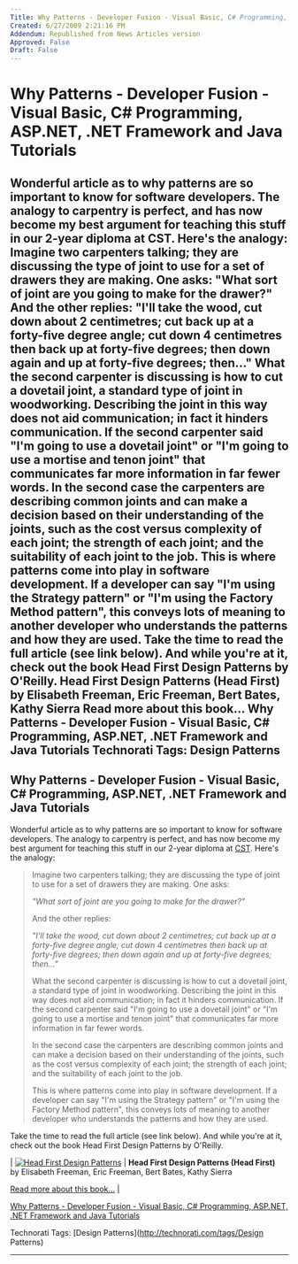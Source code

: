 ```yaml
---
Title: Why Patterns - Developer Fusion - Visual Basic, C# Programming, ASP.NET, .NET Framework and Java Tutorials
Created: 6/27/2009 2:21:16 PM
Addendum: Republished from News Articles version
Approved: False
Draft: False
---
```

# Why Patterns - Developer Fusion - Visual Basic, C# Programming, ASP.NET, .NET Framework and Java Tutorials
Wonderful article as to why patterns are so important to know for software developers. The analogy to carpentry is perfect, and has now become my best argument for teaching this stuff in our 2-year diploma at CST. Here's the analogy:    Imagine two carpenters talking; they are discussing the type of joint to use for a set of drawers they are making. One asks:   "What sort of joint are you going to make for the drawer?"   And the other replies:   "I'll take the wood, cut down about 2 centimetres; cut back up at a forty-five degree angle; cut down 4 centimetres then back up at forty-five degrees; then down again and up at forty-five degrees; then..."   What the second carpenter is discussing is how to cut a dovetail joint, a standard type of joint in woodworking. Describing the joint in this way does not aid communication; in fact it hinders communication. If the second carpenter said "I'm going to use a dovetail joint" or "I'm going to use a mortise and tenon joint" that communicates far more information in far fewer words.   In the second case the carpenters are describing common joints and can make a decision based on their understanding of the joints, such as the cost versus complexity of each joint; the strength of each joint; and the suitability of each joint to the job.   This is where patterns come into play in software development. If a developer can say "I'm using the Strategy pattern" or "I'm using the Factory Method pattern", this conveys lots of meaning to another developer who understands the patterns and how they are used.    Take the time to read the full article (see link below). And while you're at it, check out the book Head First Design Patterns by O'Reilly.   Head First Design Patterns (Head First) by Elisabeth Freeman, Eric Freeman, Bert Bates, Kathy Sierra  Read more about this book...     Why Patterns - Developer Fusion - Visual Basic, C# Programming, ASP.NET, .NET Framework and Java Tutorials     Technorati Tags: Design Patterns
---

## Why Patterns - Developer Fusion - Visual Basic, C# Programming, ASP.NET, .NET Framework and Java Tutorials


Wonderful article as to why patterns are so important to know for software developers. The analogy to carpentry is perfect, and has now become my best argument for teaching this stuff in our 2-year diploma at [CST](http://cst.nait.ca). Here's the analogy:



> Imagine two carpenters talking; they are discussing the type of joint to use for a set of drawers they are making. One asks:
> 
> 
> 
> *"What sort of joint are you going to make for the drawer?"*
> 
> 
> 
> And the other replies:
> 
> 
> 
> *"I'll take the wood, cut down about 2 centimetres; cut back up at a forty-five degree angle; cut down 4 centimetres then back up at forty-five degrees; then down again and up at forty-five degrees; then..."*
> 
> 
> 
> What the second carpenter is discussing is how to cut a dovetail joint, a standard type of joint in woodworking. Describing the joint in this way does not aid communication; in fact it hinders communication. If the second carpenter said "I'm going to use a dovetail joint" or "I'm going to use a mortise and tenon joint" that communicates far more information in far fewer words.
> 
> 
> 
> In the second case the carpenters are describing common joints and can make a decision based on their understanding of the joints, such as the cost versus complexity of each joint; the strength of each joint; and the suitability of each joint to the job.
> 
> 
> 
> This is where patterns come into play in software development. If a developer can say "I'm using the Strategy pattern" or "I'm using the Factory Method pattern", this conveys lots of meaning to another developer who understands the patterns and how they are used.



Take the time to read the full article (see link below). And while you're at it, check out the book Head First Design Patterns by O'Reilly.



| [![Head First Design Patterns](http://ecx.images-amazon.com/images/I/51K9sS3dc1L._BO2,204,203,200_PIsitb-sticker-arrow-click,TopRight,35,-76_AA240_SH20_OU01_.jpg)](http://www.amazon.com/gp/redirect.html%3FASIN=0596007124%26tag=ws%26lcode=sp1%26cID=2025%26ccmID=165953%26location=/o/ASIN/0596007124%253FSubscriptionId=0525E2PQ81DD7ZTWTK82) | **Head First Design Patterns (Head First)**  
by Elisabeth Freeman, Eric Freeman, Bert Bates, Kathy Sierra             
  
[Read more about this book...](http://www.amazon.com/gp/redirect.html%3FASIN=0596007124%26tag=ws%26lcode=sp1%26cID=2025%26ccmID=165953%26location=/o/ASIN/0596007124%253FSubscriptionId=0525E2PQ81DD7ZTWTK82) |







[Why Patterns - Developer Fusion - Visual Basic, C# Programming, ASP.NET, .NET Framework and Java Tutorials](http://www.developerfusion.co.uk/show/7609/)






Technorati Tags: [Design Patterns](http://technorati.com/tags/Design Patterns)




---

